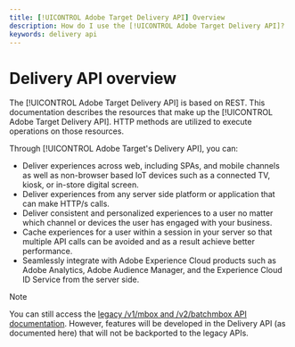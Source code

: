 ```yaml
---
title: [!UICONTROL Adobe Target Delivery API] Overview
description: How do I use the [!UICONTROL Adobe Target Delivery API]?
keywords: delivery api
---
```


# Delivery API overview

The [!UICONTROL Adobe Target Delivery API] is based on REST. This documentation describes the resources that make up the [!UICONTROL Adobe Target Delivery API]. HTTP methods are utilized to execute operations on those resources. 

Through [!UICONTROL Adobe Target's Delivery API], you can:

* Deliver experiences across web, including SPAs, and mobile channels as well as non-browser based IoT devices such as a connected TV, kiosk, or in-store digital screen.
* Deliver experiences from any server side platform or application that can make HTTP/s calls.
* Deliver consistent and personalized experiences to a user no matter which channel or devices the user has engaged with your business.
* Cache experiences for a user within a session in your server so that multiple API calls can be avoided and as a result achieve better performance.
* Seamlessly integrate with Adobe Experience Cloud products such as Adobe Analytics, Adobe Audience Manager, and the Experience Cloud ID Service from the server side.

>[!NOTE]
>
>You can still access the [legacy /v1/mbox and /v2/batchmbox API documentation](https://developers.adobetarget.com/api/legacy-api/index.html). However, features will be developed in the Delivery API (as documented here) that will not be backported to the legacy APIs.


<!--

---
title: Adobe Target Delivery API and SDKs
description: Adobe Target Delivery API and SDKs
keywords: delivery api
---

# SDKs

Adobe Target offers SDKs to interact with the Target Delivery API and help ease the Adobe Target integration with other Experience Cloud solutions such as Adobe Analytics and Adobe Audience Manager by helping you follow best practices in managing sessions and cookies. Therefore, it is highly recommended to leverage a SDK to mask away these complexities and prevent incorrect utilization of the API.

## Node.js SDK

The [Node.js SDK](https://github.com/adobe/target-nodejs-sdk) is open sourced and maintained within Github, where you can find the documentation and usage instructions.

Read the [changelog](https://github.com/adobe/target-nodejs-sdk/blob/main/CHANGELOG.md) for the Node.js SDK.

## Java SDK

The [Java SDK](https://github.com/adobe/target-java-sdk) is open sourced and maintained within Github, where you can find the documentation and usage instructions.

Read the [changelog](https://github.com/adobe/target-java-sdk/blob/main/CHANGELOG.md) for the Java SDK.

-->
